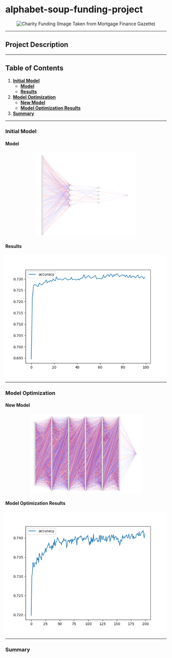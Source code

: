 # alphabet-soup-funding-project

<p align="center">
  <img src="https://wp-krypton.s3.amazonaws.com/wp-content/uploads/sites/3/2017/09/charity-fund-620x330.jpg" alt="Charity Funding (Image Taken from Mortgage Finance Gazette)">
</p>

-----

## Project Description

-----

## Table of Contents
1. [<b>Initial Model</b>](https://github.com/jonnybrammah/alphabet-soup-funding-project/blob/main/README.md#Initial-Model)
   - [<b>Model</b>](https://github.com/jonnybrammah/alphabet-soup-funding-project/blob/main/README.md#Model)
   - [<b>Results</b>](https://github.com/jonnybrammah/alphabet-soup-funding-project/blob/main/README.md#Results)
2. [<b>Model Optimization</b>](https://github.com/jonnybrammah/alphabet-soup-funding-project/blob/main/README.md#Model-Optimization)
   - [<b>New Model</b>](https://github.com/jonnybrammah/alphabet-soup-funding-project/blob/main/README.md#New-Model)
   - [<b>Model Optimization Results</b>](https://github.com/jonnybrammah/alphabet-soup-funding-project/blob/main/README.md#Model-Optimization-Results)
3. [<b>Summary</b>](https://github.com/jonnybrammah/alphabet-soup-funding-project/blob/main/README.md#Summary)
-----

### Initial Model

#### Model

<p align="center">
  <img src="https://raw.githubusercontent.com/jonnybrammah/alphabet-soup-funding-project/main/Output_Images/initial_model.png" alt="Initial Model">
</p>

#### Results

<p align="center">
  <img src="https://raw.githubusercontent.com/jonnybrammah/alphabet-soup-funding-project/main/Output_Images/accuracy_plot.png" alt="Initial Model Accuracy Plot">
</p>

-----

### Model Optimization

#### New Model

<p align="center">
  <img src="https://raw.githubusercontent.com/jonnybrammah/alphabet-soup-funding-project/main/Output_Images/optimized_model.png" alt="Optimized Model">
</p>

#### Model Optimization Results

<p align="center">
  <img src="https://raw.githubusercontent.com/jonnybrammah/alphabet-soup-funding-project/main/Output_Images/optimized_accuracy_plot_.png" alt="Initial Model Optimization Plot">
</p>

-----

### Summary
